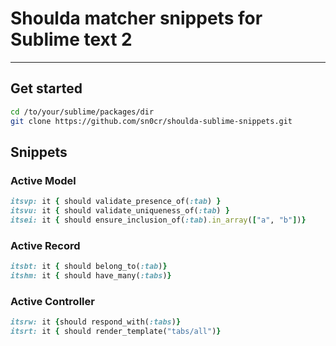 # Shoulda matcher snippets for Sublime text 2
______________________________

## Get started
```bash
cd /to/your/sublime/packages/dir
git clone https://github.com/sn0cr/shoulda-sublime-snippets.git
```

## Snippets

### Active Model

```ruby
itsvp: it { should validate_presence_of(:tab) }
itsvu: it { should validate_uniqueness_of(:tab) }
itsei: it { should ensure_inclusion_of(:tab).in_array(["a", "b"])}
```
### Active Record

```ruby
itsbt: it { should belong_to(:tab)}
itshm: it { should have_many(:tabs)}
```
### Active Controller

```ruby
itsrw: it {should respond_with(:tabs)}
itsrt: it { should render_template("tabs/all")}
```
